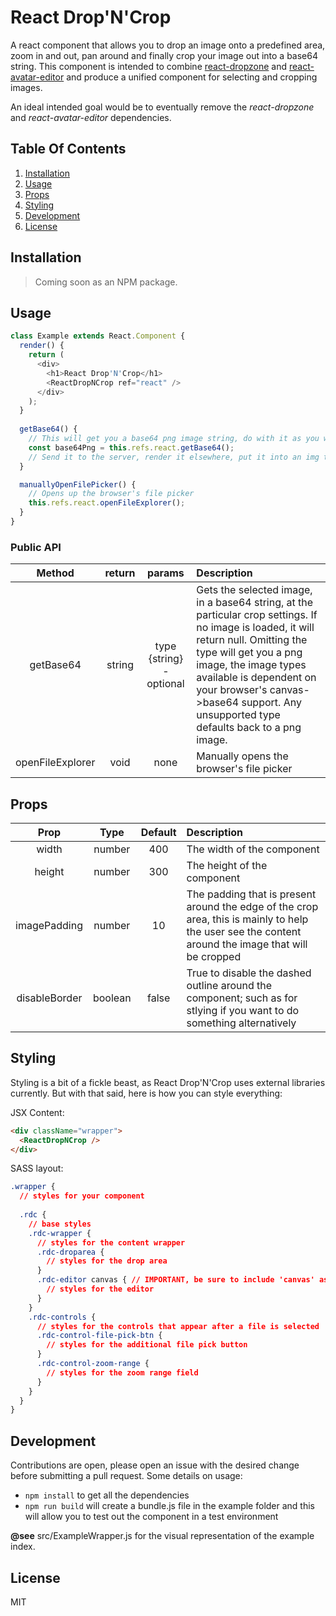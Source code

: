 # React Drop'N'Crop

A react component that allows you to drop an image onto a predefined area, zoom in and out, pan around and finally crop your image out into a base64 string. This component is intended to combine [react-dropzone](https://github.com/okonet/react-dropzone) and [react-avatar-editor](https://github.com/mosch/react-avatar-editor) and produce a unified component for selecting and cropping images.

An ideal intended goal would be to eventually remove the *react-dropzone* and *react-avatar-editor* dependencies.

## Table Of Contents

1. [Installation](#installation)
1. [Usage](#usage)
1. [Props](#props)
1. [Styling](#styling)
1. [Development](#development)
1. [License](#license)

## Installation

> Coming soon as an NPM package.

## Usage

```js
class Example extends React.Component {
  render() {
    return (
      <div>
        <h1>React Drop'N'Crop</h1>
        <ReactDropNCrop ref="react" />
      </div>
    );
  }
  
  getBase64() {
    // This will get you a base64 png image string, do with it as you wish
    const base64Png = this.refs.react.getBase64();
    // Send it to the server, render it elsewhere, put it into an img tag's src property, etc
  }

  manuallyOpenFilePicker() {
    // Opens up the browser's file picker
    this.refs.react.openFileExplorer();
  }
}
```

### Public API

| Method | return | params | Description |
|:------:|:------:|:------:|:------------|
| getBase64 | string | type {string} - optional | Gets the selected image, in a base64 string, at the particular crop settings. If no image is loaded, it will return null. Omitting the type will get you a png image, the image types available is dependent on your browser's canvas->base64 support. Any unsupported type defaults back to a png image. |
| openFileExplorer | void | none | Manually opens the browser's file picker | 

## Props

| Prop | Type | Default | Description |
|:----:|:----:|:-------:|:------------|
| width | number | 400 | The width of the component |
| height | number | 300 | The height of the component |
| imagePadding | number | 10 | The padding that is present around the edge of the crop area, this is mainly to help the user see the content around the image that will be cropped |
| disableBorder | boolean | false | True to disable the dashed outline around the component; such as for stlying if you want to do something alternatively |

## Styling

Styling is a bit of a fickle beast, as React Drop'N'Crop uses external libraries currently. But with that said, here is how you can style everything:

JSX Content:

```html
<div className="wrapper">
  <ReactDropNCrop />
</div>
```

SASS layout:

```css
.wrapper {
  // styles for your component
  
  .rdc {
    // base styles
    .rdc-wrapper {
      // styles for the content wrapper
      .rdc-droparea {
        // styles for the drop area
      }
      .rdc-editor canvas { // IMPORTANT, be sure to include 'canvas' as the react-avatar-editor does not accept classNames
        // styles for the editor
      }
    }
    .rdc-controls {
      // styles for the controls that appear after a file is selected
      .rdc-control-file-pick-btn {
        // styles for the additional file pick button
      }
      .rdc-control-zoom-range {
        // styles for the zoom range field
      }
    }
  }
}
```

## Development

Contributions are open, please open an issue with the desired change before submitting a pull request. Some details on usage:

* `npm install` to get all the dependencies
* `npm run build` will create a bundle.js file in the example folder and this will allow you to test out the component in a test environment

**@see** src/ExampleWrapper.js for the visual representation of the example index.

## License

MIT
